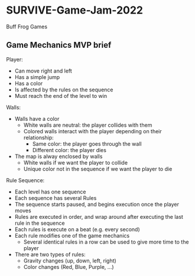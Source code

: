 # SURVIVE-Game-Jam-2022
Buff Frog Games

## Game Mechanics MVP brief
Player:  
   * Can move right and left
   * Has a simple jump
   * Has a color
   * Is affected by the rules on the sequence
   * Must reach the end of the level to win

Walls:
   * Walls have a color
      - White walls are neutral: the player collides with them
      - Colored walls interact with the player depending on their relationship:
         + Same color: the player goes through the wall
         + Different color: the player dies
   * The map is alway enclosed by walls
      - White walls if we want the player to collide
      - Unique color not in the sequence if we want the player to die

Rule Sequence:
   * Each level has one sequence
   * Each sequence has several Rules
   * The sequence starts paused, and begins execution once the player moves
   * Rules are executed in order, and wrap around after executing the last rule in the sequence
   * Each rules is execute on a beat (e.g. every second)
   * Each rule modifies one of the game mechanics
      - Several identical rules in a row can be used to give more time to the player
   * There are two types of rules:
      - Gravity changes (up, down, left, right)
      - Color changes (Red, Blue, Purple, ...)

